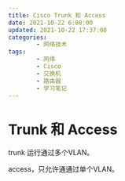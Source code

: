 ```yaml
---
title: Cisco Trunk 和 Access 
date: 2021-10-22 6:00:00
updated: 2021-10-22 17:37:00
categories:
        - 网络技术
tags:
        - 网络
        - Cisco
        - 交换机
        - 路由器
        - 学习笔记
---
```

# Trunk 和 Access  

trunk 运行通过多个VLAN。

access，只允许通通过单个VLAN。

